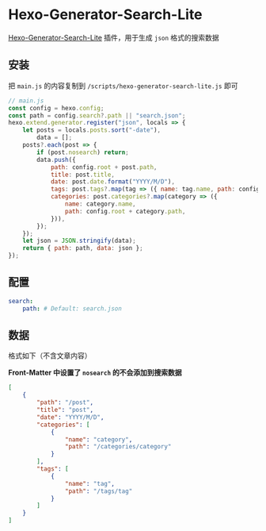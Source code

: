 # Hexo-Generator-Search-Lite

[Hexo-Generator-Search-Lite](https://github.com/argvchs/hexo-generator-search-lite) 插件，用于生成 `json` 格式的搜索数据

## 安装

把 `main.js` 的内容复制到 `/scripts/hexo-generator-search-lite.js` 即可

```js
// main.js
const config = hexo.config;
const path = config.search?.path || "search.json";
hexo.extend.generator.register("json", locals => {
    let posts = locals.posts.sort("-date"),
        data = [];
    posts?.each(post => {
        if (post.nosearch) return;
        data.push({
            path: config.root + post.path,
            title: post.title,
            date: post.date.format("YYYY/M/D"),
            tags: post.tags?.map(tag => ({ name: tag.name, path: config.root + tag.path })),
            categories: post.categories?.map(category => ({
                name: category.name,
                path: config.root + category.path,
            })),
        });
    });
    let json = JSON.stringify(data);
    return { path: path, data: json };
});
```

## 配置

```yaml
search:
    path: # Default: search.json
```

## 数据

格式如下（不含文章内容）

**Front-Matter 中设置了 `nosearch` 的不会添加到搜索数据**

```json
[
    {
        "path": "/post",
        "title": "post",
        "date": "YYYY/M/D",
        "categories": [
            {
                "name": "category",
                "path": "/categories/category"
            }
        ],
        "tags": [
            {
                "name": "tag",
                "path": "/tags/tag"
            }
        ]
    }
]
```
